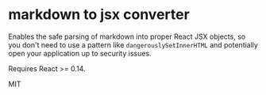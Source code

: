 # markdown to jsx converter

Enables the safe parsing of markdown into proper React JSX objects, so you don't need to use a pattern like `dangerouslySetInnerHTML` and potentially open your application up to security issues.

Requires React >= 0.14.

MIT
